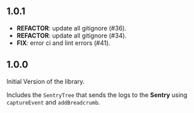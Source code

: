 ## 1.0.1

 - **REFACTOR**: update all gitignore (#36).
 - **REFACTOR**: update all gitignore (#34).
 - **FIX**: error ci and lint errors (#41).

## 1.0.0

Initial Version of the library.

Includes the `SentryTree` that sends the logs to the **Sentry** using `captureEvent` and `addBreadcrumb`.


